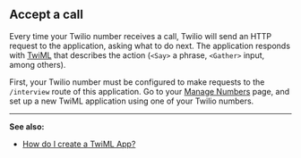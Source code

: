 ## Accept a call
Every time your Twilio number receives a call, Twilio will send an HTTP request 
to the application, asking what to do next. The application responds with 
[TwiML](https://www.twilio.com/docs/api/twiml) that describes the action 
(```<Say>``` a phrase, ```<Gather>``` input, among others).

First, your Twilio number must be configured to make requests to the 
```/interview``` route of this application. Go to your 
[Manage Numbers](https://www.twilio.com/user/account/phone-numbers/) page, and 
set up a new TwiML application using one of your Twilio numbers.

---
**See also:**
- [How do I create a TwiML App?](https://www.twilio.com/help/faq/twilio-client/how-do-i-create-a-twiml-app)
